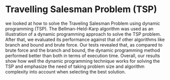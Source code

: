 # Travelling Salesman Problem (TSP)

we looked at how to solve the Traveling Salesman Problem using dynamic programming
(TSP). The Bellman-Held-Karp algorithm was used as an illustration of a dynamic
programming approach to solve the TSP problem. After that, we evaluated its performance
against that of other algorithms like branch and bound and brute force.
Our tests revealed that, as compared to brute force and the branch and bound, the dynamic
programming method performed better than both in terms of execution time. Overall, our results
show how well the dynamic programming technique works for solving the TSP and emphasize
the need of taking problem size and algorithm complexity into account when selecting the best
solution.
